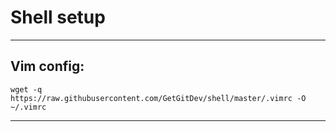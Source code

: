 # Shell setup
----
## Vim config:
    wget -q https://raw.githubusercontent.com/GetGitDev/shell/master/.vimrc -O ~/.vimrc
----
